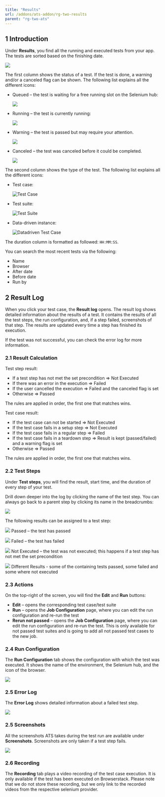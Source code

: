```yaml
---
title: "Results"
url: /addons/ats-addon/rg-two-results
parent: "rg-two-ats"
---
```


## 1 Introduction

Under **Results**, you find all the running and executed tests from your app. The tests are sorted based on the finishing date.

![](attachments/rg-two-results/test-runs.png)

The first column shows the status of a test. If the test is done, a warning and/or a canceled flag can be shown. The following list explains all the different icons:

*  Queued – the test is waiting for a free running slot on the Selenium hub:

    ![](attachments/rg-two-icons/queued.png)

*  Running – the test is currently running:

    ![](attachments/rg-two-icons/running.gif)
    
*  Warning – the test is passed but may require your attention.

    ![](attachments/rg-two-test-run/warning-flag.png)
    
*  Canceled – the test was canceled before it could be completed.

    ![](attachments/rg-two-test-run/canceled-flag.PNG)
    

The second column shows the type of the test. The following list explains all the different icons:

*  Test case:

    ![Test Case](attachments/rg-two-project/test-case-icon.png)

*  Test suite:

    ![Test Suite](attachments/rg-two-project/test-suite-icon.png) 

*  Data-driven instance:

    ![Datadriven Test Case](attachments/rg-two-project/ddt-icon.png)

The duration column is formatted as followed: `HH:MM:SS`.

You can search the most recent tests via the following:

* Name
* Browser
* After date
* Before date
* Run by

## 2 Result Log

When you click your test case, the **Result log** opens. The result log shows detailed information about the results of a test. It contains the results of all the test steps, the run configuration, and, if a step failed, screenshots of that step. The results are updated every time a step has finished its execution.

If the test was not successful, you can check the error log for more information.

### 2.1 Result Calculation

Test step result:

* If a test step has not met the set precondition => Not Executed
* If there was an error in the execution => Failed
* If the user cancelled the execution => Failed and the canceled flag is set
* Otherwise => Passed

The rules are applied in order, the first one that matches wins.

Test case result:

* If the test case can not be started  => Not Executed
* If the test case fails in a setup step => Not Executed
* If the test case fails in a regular step => Failed
* If the test case fails in a teardown step => Result is kept (passed/failed) and a warning flag is set
* Otherwise => Passed

The rules are applied in order, the first one that matches wins.

### 2.2 Test Steps

Under **Test steps**, you will find the result, start time, and the duration of every step of your test.

Drill down deeper into the log by clicking the name of the test step. You can always go back to a parent step by clicking its name in the breadcrumbs:

![](attachments/rg-two-test-run/result-log.png)

The following results can be assigned to a test step:

![](attachments/rg-two-results/passed-icon.png)  Passed – the test has passed

![](attachments/rg-two-results/failed-icon.png)  Failed – the test has failed

![](attachments/rg-two-results/not-executed-icon.png)  Not Executed – the test was not executed; this happens if a test step has not met the set precondition

![](attachments/rg-two-results/mixed-icon.png)  Different Results - some of the containing tests passed, some failed and some where not executed

### 2.3 Actions

On the top-right of the screen, you will find the **Edit** and **Run** buttons:

* **Edit** – opens the corresponding test case/test suite
* **Run** – opens the **Job Configuration** page, where you can edit the run configuration and re-run the test
* **Rerun not passed** – opens the **Job Configuration** page, where you can edit the run configuration and re-run the test. This is only available for not passed test suites and is going to add all not passed test cases to the new job.

### 2.4 Run Configuration

The **Run Configuration** tab shows the configuration with which the test was executed. It shows the name of the environment, the Selenium hub, and the icon of the browser.

![](attachments/rg-two-results/result-log-run-config.png)

### 2.5 Error Log

The **Error Log** shows detailed information about a failed test step.

![](attachments/rg-two-results/result-log-error-log.png)

### 2.5 Screenshots

All the screenshots ATS takes during the test run are available under **Screenshots**. Screenshots are only taken if a test step fails.

![](attachments/rg-two-results/result-log-screenshots.png)

### 2.6 Recording

The **Recording** tab plays a video recording of the test case execution. It is only available if the test has been executed on Browserstack. Please note that we do not store these recording, but we only link to the recorded videos from the respective selenium provider.
